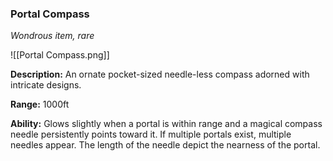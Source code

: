 ### Portal Compass

*Wondrous item, rare*

![[Portal Compass.png]]

**Description:** An ornate pocket-sized needle-less compass adorned with intricate designs.

**Range:** 1000ft

**Ability:** Glows slightly when a portal is within range and a magical compass needle persistently points toward it. If multiple portals exist, multiple needles appear. The length of the needle depict the nearness of the portal.